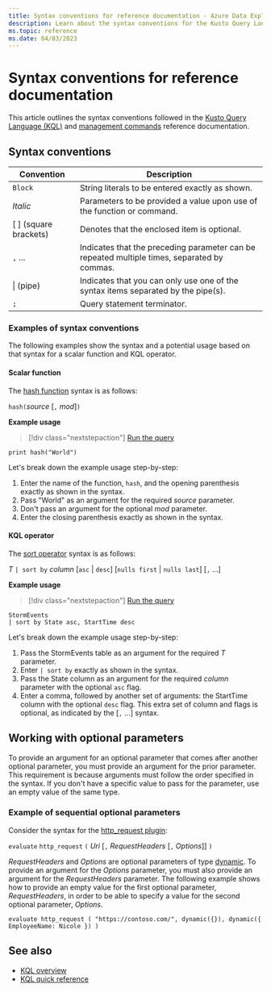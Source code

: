 ```yaml
---
title: Syntax conventions for reference documentation - Azure Data Explorer
description: Learn about the syntax conventions for the Kusto Query Language and management command documentation.
ms.topic: reference
ms.date: 04/03/2023
---
```

# Syntax conventions for reference documentation

This article outlines the syntax conventions followed in the [Kusto Query Language (KQL)](index.md) and [management commands](../management/index.md) reference documentation.

## Syntax conventions

|Convention|Description|
|--|--|
|`Block`|String literals to be entered exactly as shown.|
|*Italic*|Parameters to be provided a value upon use of the function or command.|
|[ ] (square brackets)|Denotes that the enclosed item is optional.|
|`,` ...|Indicates that the preceding parameter can be repeated multiple times, separated by commas.|
|\| (pipe)|Indicates that you can only use one of the syntax items separated by the pipe(s).|
|`;`|Query statement terminator.|

### Examples of syntax conventions

The following examples show the syntax and a potential usage based on that syntax for a scalar function and KQL operator.

#### Scalar function

The [hash function](hashfunction.md) syntax is as follows:

`hash(`*source* [`,` *mod*]`)`

**Example usage**

> [!div class="nextstepaction"]
> <a href="https://dataexplorer.azure.com/clusters/yaeltestcluster.eastus/databases/YaelTestDatabase?query=H4sIAAAAAAAAAysoyswrUchILM7QUArPL8pJUdIEANrIz6MTAAAA" target="_blank">Run the query</a>

```kusto
print hash("World")
```

Let's break down the example usage step-by-step:

1. Enter the name of the function, `hash`, and the opening parenthesis exactly as shown in the syntax.
1. Pass "World" as an argument for the required *source* parameter.
1. Don't pass an argument for the optional *mod* parameter.
1. Enter the closing parenthesis exactly as shown in the syntax.

#### KQL operator

The [sort operator](sort-operator.md) syntax is as follows:

*T* `| sort by` *column* [`asc` | `desc`] [`nulls first` | `nulls last`] [`,` ...]

**Example usage**

> [!div class="nextstepaction"]
> <a href="https://dataexplorer.azure.com/clusters/help/databases/Samples?query=H4sIAAAAAAAAAwsuyS/KdS1LzSsp5qpRyC9KSS1SSKpUCC5JLElVSCxO1gExi0pCMnNTFVJSi5MBfa8LRzAAAAA=" target="_blank">Run the query</a>

```kusto
StormEvents
| sort by State asc, StartTime desc
```

Let's break down the example usage step-by-step:

1. Pass the StormEvents table as an argument for the required *T* parameter.
1. Enter `| sort by` exactly as shown in the syntax.
1. Pass the State column as an argument for the required *column* parameter with the optional `asc` flag.
1. Enter a comma, followed by another set of arguments: the StartTime column with the optional `desc` flag. This extra set of column and flags is optional, as indicated by the [`,` ...] syntax.

## Working with optional parameters

To provide an argument for an optional parameter that comes after another optional parameter, you must provide an argument for the prior parameter. This requirement is because arguments must follow the order specified in the syntax. If you don't have a specific value to pass for the parameter, use an empty value of the same type.

### Example of sequential optional parameters

Consider the syntax for the [http_request plugin](http-request-plugin.md):

`evaluate` `http_request` `(` *Uri* [`,` *RequestHeaders* [`,` *Options*]] `)`

*RequestHeaders* and *Options* are optional parameters of type [dynamic](scalar-data-types/dynamic.md). To provide an argument for the *Options* parameter, you must also provide an argument for the *RequestHeaders* parameter. The following example shows how to provide an empty value for the first optional parameter, *RequestHeaders*, in order to be able to specify a value for the second optional parameter, *Options*.

```kusto
evaluate http_request ( "https://contoso.com/", dynamic({}), dynamic({ EmployeeName: Nicole }) )
```

## See also

* [KQL overview](index.md)
* [KQL quick reference](../../kql-quick-reference.md)
